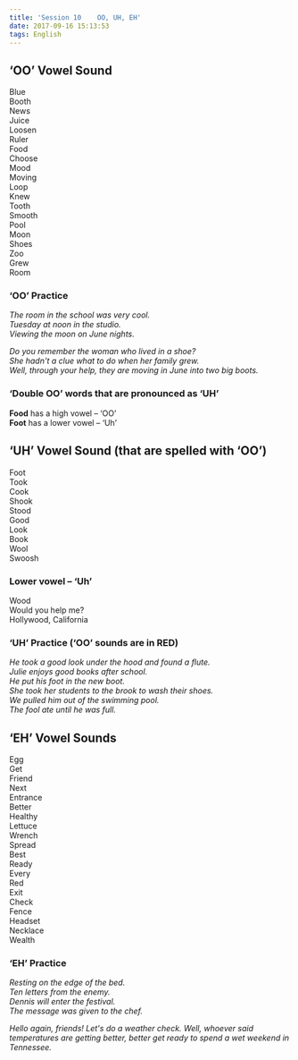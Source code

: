 ```yaml
---
title: 'Session 10    OO, UH, EH'
date: 2017-09-16 15:13:53
tags: English
---
```


## ‘OO’ Vowel Sound
Blue  
Booth  
News  
Juice  
Loosen  
Ruler  
Food  
Choose  
Mood  
Moving  
Loop  
Knew  
Tooth  
Smooth  
Pool  
Moon  
Shoes  
Zoo  
Grew  
Room

### ‘OO’ Practice
*The room in the school was very cool.  
Tuesday at noon in the studio.  
Viewing the moon on June nights.*

*Do you remember the woman who lived in a shoe?   
She hadn't a clue what to do when her family grew.    
Well, through your help, they are moving in June into two big boots.*

### ‘Double OO’ words that are pronounced as ‘UH’
**Food** has a high vowel – ‘OO’  
**Foot**  has a lower vowel – ‘Uh’

## ‘UH’ Vowel Sound (that are spelled with ‘OO’)
Foot  
Took  
Cook  
Shook  
Stood  
Good  
Look  
Book  
Wool  
Swoosh

### Lower vowel – ‘Uh’
Wood  
Would you help me?  
Hollywood, California

### ‘UH’ Practice (‘OO’ sounds are in RED)
*He took a good look under the hood and found a flute.  
Julie enjoys good books after school.  
He put his foot in the new boot.  
She took her students to the brook to wash their shoes.  
We pulled him out of the swimming pool.  
The fool ate until he was full.*

## ‘EH’ Vowel Sounds
Egg  
Get  
Friend  
Next  
Entrance  
Better  
Healthy  
Lettuce  
Wrench  
Spread  
Best  
Ready  
Every  
Red  
Exit  
Check  
Fence  
Headset  
Necklace  
Wealth

### ‘EH’ Practice
*Resting on the edge of the bed.  
Ten letters from the enemy.  
Dennis will enter the festival.  
The message was given to the chef.*

*Hello again, friends! Let's do a weather check. Well, whoever said 
temperatures are getting better, better get ready to spend a wet weekend in Tennessee.*
